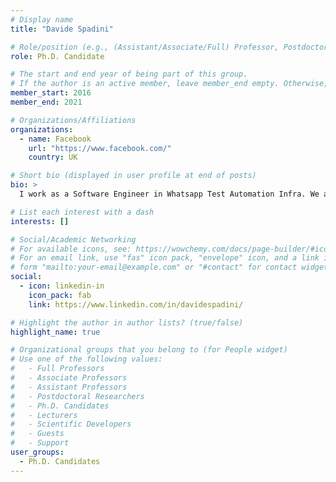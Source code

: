 ```yaml
---
# Display name
title: "Davide Spadini"

# Role/position (e.g., (Assistant/Associate/Full) Professor, Postdoctoral Researchers, Ph.D. Candidate)
role: Ph.D. Candidate

# The start and end year of being part of this group.
# If the author is an active member, leave member_end empty. Otherwise, fill in.
member_start: 2016
member_end: 2021

# Organizations/Affiliations
organizations:
  - name: Facebook
    url: "https://www.facebook.com/"
    country: UK

# Short bio (displayed in user profile at end of posts)
bio: >
  I work as a Software Engineer in Whatsapp Test Automation Infra. We are a team building infrastructure, tools and frameworks for the core WhatsApp platforms in order to allow engineers at WhatsApp to reliably and safely deliver WhatsApp to our 2 billion (and growing) monthly active users.

# List each interest with a dash
interests: []

# Social/Academic Networking
# For available icons, see: https://wowchemy.com/docs/page-builder/#icons
# For an email link, use "fas" icon pack, "envelope" icon, and a link in the
# form "mailto:your-email@example.com" or "#contact" for contact widget.
social:
  - icon: linkedin-in
    icon_pack: fab
    link: https://www.linkedin.com/in/davidespadini/

# Highlight the author in author lists? (true/false)
highlight_name: true

# Organizational groups that you belong to (for People widget)
# Use one of the following values: 
#   - Full Professors
#   - Associate Professors
#   - Assistant Professors
#   - Postdoctoral Researchers
#   - Ph.D. Candidates
#   - Lecturers
#   - Scientific Developers
#   - Guests
#   - Support
user_groups:
  - Ph.D. Candidates
---
```

